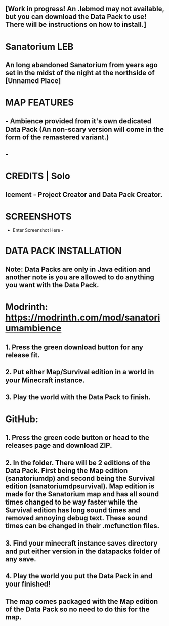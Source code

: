 ## [Work in progress! An .lebmod may not available, but you can download the Data Pack to use! There will be instructions on how to install.]
# Sanatorium LEB
## An long abandoned Sanatorium from years ago set in the midst of the night at the northside of [Unnamed Place]

# MAP FEATURES
## - Ambience provided from it's own dedicated Data Pack (An non-scary version will come in the form of the remastered variant.)
## -

# CREDITS | Solo
## Icement - Project Creator and Data Pack Creator.

# SCREENSHOTS
- Enter Screenshot Here -

# DATA PACK INSTALLATION
## Note: Data Packs are only in Java edition and another note is you are allowed to do anything you want with the Data Pack.

# Modrinth: https://modrinth.com/mod/sanatoriumambience
## 1. Press the green download button for any release fit.
## 2. Put either Map/Survival edition in a world in your Minecraft instance.
## 3. Play the world with the Data Pack to finish.

# GitHub:
## 1. Press the green code button or head to the releases page and download ZIP.
## 2. In the folder. There will be 2 editions of the Data Pack. First being the Map edition (sanatoriumdp) and second being the Survival edition (sanatoriumdpsurvival). Map edition is made for the Sanatorium map and has all sound times changed to be way faster while the Survival edition has long sound times and removed annoying debug text. These sound times can be changed in their .mcfunction files.
## 3. Find your minecraft instance saves directory and put either version in the datapacks folder of any save.
## 4. Play the world you put the Data Pack in and your finished!
## The map comes packaged with the Map edition of the Data Pack so no need to do this for the map.
